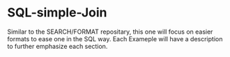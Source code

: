 # SQL-simple-Join
Similar to the SEARCH/FORMAT repositary, this one will focus on easier formats to ease one in the SQL way.
Each Exameple will have a description to further emphasize each section.
